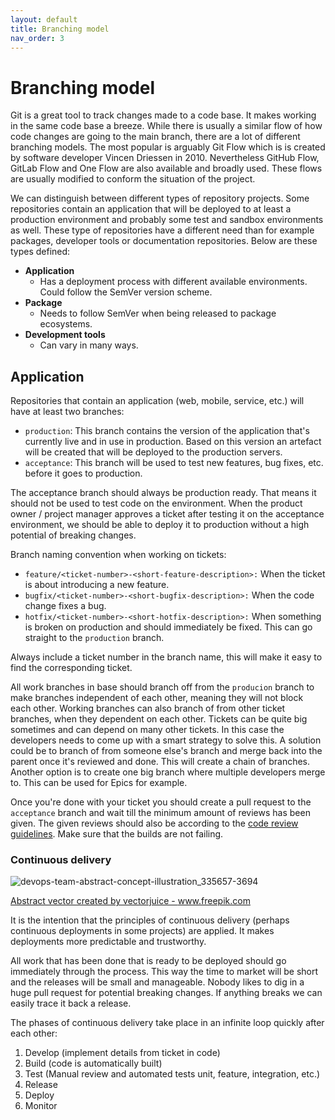 ```yaml
---
layout: default
title: Branching model
nav_order: 3
---
```


# Branching model

Git is a great tool to track changes made to a code base. It makes working in the same code base a breeze. While there is usually a similar flow of how code changes are going to the main branch, there are a lot of different branching models. The most popular is arguably Git Flow which is is created by software developer Vincen Driessen in 2010. Nevertheless GitHub Flow, GitLab Flow and One Flow are also available and broadly used. These flows are usually modified to conform the situation of the project.

We can distinguish between different types of repository projects. Some repositories contain an application that will be deployed to at least a production environment and probably some test and sandbox environments as well. These type of repositories have a different need than for example packages, developer tools or documentation repositories. Below are these types defined:

* **Application**
  * Has a deployment process with different available environments. Could follow the SemVer version scheme.
* **Package**
  * Needs to follow SemVer when being released to package ecosystems.
* **Development tools**
  * Can vary in many ways.

## Application

Repositories that contain an application (web, mobile, service, etc.) will have at least two branches:

* `production`: This branch contains the version of the application that's currently live and in use in production. Based on this version an artefact will be created that will be deployed to the production servers.
* `acceptance`: This branch will be used to test new features, bug fixes, etc. before it goes to production.

The acceptance branch should always be production ready. That means it should not be used to test code on the environment. When the product owner / project manager approves a ticket after testing it on the acceptance environment, we should be able to deploy it to production without a high potential of breaking changes.

Branch naming convention when working on tickets:

* `feature/<ticket-number>-<short-feature-description>:` When the ticket is about introducing a new feature.
* `bugfix/<ticket-number>-<short-bugfix-description>:` When the code change fixes a bug.
* `hotfix/<ticket-number>-<short-hotfix-description>:` When something is broken on production and should immediately be fixed. This can go straight to the `production` branch.

Always include a ticket number in the branch name, this will make it easy to find the corresponding ticket.

All work branches in base should branch off from the `producion` branch to make branches independent of each other, meaning they will not block each other. Working branches can also branch of from other ticket branches, when they dependent on each other. Tickets can be quite big sometimes and can depend on many other tickets. In this case the developers needs to come up with a smart strategy to solve this. A solution could be to branch of from someone else's branch and merge back into the parent once it's reviewed and done. This will create a chain of branches. Another option is to create one big branch where multiple developers merge to. This can be used for Epics for example.

Once you're done with your ticket you should create a pull request to the `acceptance` branch and wait till the minimum amount of reviews has been given. The given reviews should also be according to the [code review guidelines](code-review-guideliens.md). Make sure that the builds are not failing.

### Continuous delivery

![devops-team-abstract-concept-illustration_335657-3694](https://user-images.githubusercontent.com/16477999/146440891-5782c1ce-7e20-4815-890b-bc12203a3bdd.jpeg)

<a href='https://www.freepik.com/vectors/abstract'>Abstract vector created by vectorjuice - www.freepik.com</a>

It is the intention that the principles of continuous delivery (perhaps continuous deployments in some projects) are applied. It makes deployments more predictable and trustworthy.

All work that has been done that is ready to be deployed should go immediately through the process. This way the time to market will be short and the releases will be small and manageable. Nobody likes to dig in a huge pull request for potential breaking changes. If anything breaks we can easily trace it back a release.

The phases of continuous delivery take place in an infinite loop quickly after each other:

1. Develop (implement details from ticket in code)
2. Build (code is automatically built)
3. Test (Manual review and automated tests unit, feature, integration, etc.)
4. Release
5. Deploy
6. Monitor






